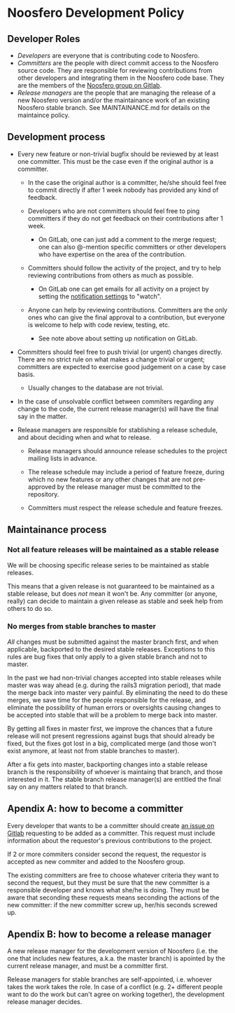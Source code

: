 # Noosfero Development Policy

## Developer Roles

* *Developers* are everyone that is contributing code to Noosfero.
* *Committers* are the people with direct commit access to the Noosfero source
  code. They are responsible for reviewing contributions from other developers
  and integrating them in the Noosfero code base. They are the members of the
  [Noosfero group on Gitlab](https://gitlab.com/groups/noosfero/members).
* *Release managers* are the people that are managing the release of a new
  Noosfero version and/or the maintainance work of an existing Noosfero stable
  branch. See MAINTAINANCE.md for details on the maintaince policy.

## Development process

* Every new feature or non-trivial bugfix should be reviewed by at least one
  committer. This must be the case even if the original author is a committer.

  * In the case the original author is a committer, he/she should feel free to
    commit directly if after 1 week nobody has provided any kind of feedback.

  * Developers who are not committers should feel free to ping committers if
    they do not get feedback on their contributions after 1 week.

    * On GitLab, one can just add a comment to the merge request; one can also
      @-mention specific committers or other developers who have expertise on
      the area of the contribution.

  * Committers should follow the activity of the project, and try to help
    reviewing contributions from others as much as possible.

    * On GitLab one can get emails for all activity on a project by setting the
      [notification settings](https://gitlab.com/profile/notifications) to
      "watch".

  * Anyone can help by reviewing contributions. Committers are the only ones
    who can give the final approval to a contribution, but everyone is welcome
    to help with code review, testing, etc.

    * See note above about setting up notification on GitLab.

* Committers should feel free to push trivial (or urgent) changes directly.
  There are no strict rule on what makes a change trivial or urgent; committers
  are expected to exercise good judgement on a case by case basis.

  * Usually changes to the database are not trivial.

* In the case of unsolvable conflict between commiters regarding any change to
  the code, the current release manager(s) will have the final say in the
  matter.

* Release managers are responsible for stablishing a release schedule, and
  about deciding when and what to release.

  * Release managers should announce release schedules to the project mailing
    lists in advance.

  * The release schedule may include a period of feature freeze, during which
    no new features or any other changes that are not pre-approved by the
    release manager must be committed to the repository.

  * Committers must respect the release schedule and feature freezes.

## Maintainance process

### Not all feature releases will be maintained as a stable release

We will be choosing specific release series to be maintained as stable
releases.

This means that a given release is not guaranteed to be maintained as a stable
release, but does *not* mean it won't be. Any committer (or anyone, really) can
decide to maintain a given release as stable and seek help from others to do
so.

### No merges from stable branches to master

*All* changes must be submitted against the master branch first, and when
applicable, backported to the desired stable releases. Exceptions to this rules
are bug fixes that only apply to a given stable branch and not to master.

In the past we had non-trivial changes accepted into stable releases while
master was way ahead (e.g. during the rails3 migration period), that made the
merge back into master very painful.  By eliminating the need to do these
merges, we save time for the people responsible for the release, and eliminate
the possibility of human errors or oversights causing changes to be accepted
into stable that will be a problem to merge back into master.

By getting all fixes in master first, we improve the chances that  a future
release will not present regressions against bugs that should already be fixed,
but the fixes got lost in a big, complicated merge (and those won't exist
anymore, at least not from stable branches to master).

After a fix gets into master, backporting changes into a stable release branch
is the responsibility of whoever is maintaing that branch, and those interested
in it. The stable branch release manager(s) are entitled the final say on any
matters related to that branch.

## Apendix A: how to become a committer

Every developer that wants to be a committer should create [an issue on
Gitlab](https://gitlab.com/noosfero/noosfero/issues) requesting to be added as
a committer. This request must include information about the requestor's
previous contributions to the project.

If 2 or more commiters consider second the request, the requestor is accepted
as new commiter and added to the Noosfero group.

The existing committers are free to choose whatever criteria they want to
second the request, but they must be sure that the new committer is a
responsible developer and knows what she/he is doing. They must be aware that
seconding these requests means seconding the actions of the new committer: if
the new committer screw up, her/his seconds screwed up.

## Apendix B: how to become a release manager

A new release manager for the development version of Noosfero (i.e. the one
that includes new features, a.k.a. the master branch) is apointed by the
current release manager, and must be a committer first.

Release managers for stable branches are self-appointed, i.e. whoever takes the
work takes the role. In case of a conflict (e.g. 2+ different people want to do
the work but can't agree on working together), the development release manager
decides.
